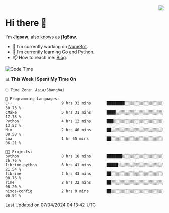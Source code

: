 <a href="#">
  <img align="right" src="https://github-readme-stats.vercel.app/api?username=j1g5awi&count_private=true&show_icons=true&title_color=80070B&text_color=B3B3B3&bg_color=212121&icon_color=80070B" />
</a>

# Hi there 👋

I'm **Jigsaw**, also knows as **j1g5aw**.

- 🔭 I’m currently working on [NoneBot](https://github.com/nonebot).
- 🌱 I’m currently learning Go and Python.
- 📫 How to reach me: [Blog](https://blog.maddestroyer.xyz/).

<!--START_SECTION:waka-->
![Code Time](http://img.shields.io/badge/Code%20Time-1%2C448%20hrs%2013%20mins-blue)

📊 **This Week I Spent My Time On** 

```text
🕑︎ Time Zone: Asia/Shanghai

💬 Programming Languages: 
C++                      9 hrs 32 mins       ████████░░░░░░░░░░░░░░░░░   30.73 % 
CMake                    5 hrs 31 mins       ████░░░░░░░░░░░░░░░░░░░░░   17.78 % 
Python                   4 hrs 12 mins       ███░░░░░░░░░░░░░░░░░░░░░░   13.52 % 
Nix                      2 hrs 40 mins       ██░░░░░░░░░░░░░░░░░░░░░░░   08.58 % 
Lua                      1 hr 55 mins        ██░░░░░░░░░░░░░░░░░░░░░░░   06.21 % 

🐱‍💻 Projects: 
python                   8 hrs 18 mins       ███████░░░░░░░░░░░░░░░░░░   26.76 % 
librime-python           6 hrs 41 mins       █████░░░░░░░░░░░░░░░░░░░░   21.54 % 
librime                  2 hrs 43 mins       ██░░░░░░░░░░░░░░░░░░░░░░░   08.76 % 
rime                     2 hrs 32 mins       ██░░░░░░░░░░░░░░░░░░░░░░░   08.20 % 
nixos-config             2 hrs 9 mins        ██░░░░░░░░░░░░░░░░░░░░░░░   06.94 % 
```


 Last Updated on 07/04/2024 04:13:42 UTC
<!--END_SECTION:waka-->
